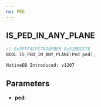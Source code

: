 ```yaml
---
ns: PED
---
```

## IS_PED_IN_ANY_PLANE

```c
// 0x5FFF4CFC74D8FB80 0x51BBCE7E
BOOL IS_PED_IN_ANY_PLANE(Ped ped);
```

```
NativeDB Introduced: v1207
```

## Parameters
* **ped**:
